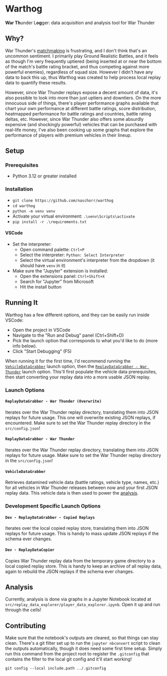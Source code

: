 # Warthog
**War Th**under L**og**ger: data acquisition and analysis tool for War Thunder

## Why?

War Thunder's [matchmaking](https://wiki.warthunder.com/mechanics/matchmaking) is frustrating, and I don't think that's an uncommon sentiment. I primarily play Ground Realistic Battles, and it feels as though I'm very frequently uptiered (being inserted at or near the bottom of the match's battle rating bracket, and thus competing against more powerful enemies), regardless of squad size. However I didn't have any data to back this up, thus Warthog was created to help process local replay data to quantify these results.

However, since War Thunder replays expose a decent amount of data, it's also possible to look into more than just uptiers and downtiers. On the more innocuous side of things, there's player performance graphs available that chart your own performance at different battle ratings, score distribution, heatmapped performance for battle ratings and countries, battle rating deltas, etc. However, since War Thunder also offers some absurdly expensive (and shockingly powerful) vehicles that can be purchased with real-life money, I've also been cooking up some graphs that explore the performance of players with premium vehicles in their lineup.

## Setup

### Prerequisites
- Python 3.12 or greater installed

### Installation
- `git clone https://github.com/naschorr/warthog`
- `cd warthog`
- `python -m venv venv`
- Activate your virtual environment: `.\venv\Scripts\activate`
- `pip install -r .\requirements.txt`

#### VSCode
- Set the interpreter:
    - Open command palette: `Ctrl+P`
    - Select the interpreter: `Python: Select Interpreter`
    - Select the virtual environment's interpreter from the dropdown (it should have `venv` in it)
- Make sure the "Jupyter" extension is installed:
    - Open the extensions panel: `Ctrl+Shift+X`
    - Search for "Jupyter" from Microsoft
    - Hit the install button

## Running It
Warthog has a few different options, and they can be easily run inside VSCode:

- Open the project in VSCode
- Navigate to the "Run and Debug" panel (Ctrl+Shift+D)
- Pick the launch option that corresponds to what you'd like to do (more info below).
- Click "Start Debugging" (F5)

When running it for the first time, I'd recommend running the [`VehicleDataGrabber`](#vehicledatagrabber) launch option, then the [`ReplayDataGrabber - War Thunder`](#replaydatagrabber---war-thunder) launch option. This'll first populate the vehicle data prerequisites, then start converting your replay data into a more usable JSON replay.

### Launch Options

#### `ReplayDataGrabber - War Thunder (Overwrite)`
Iterates over the War Thunder replay directory, translating them into JSON replays for future usage. This one will overwrite existing JSON replays, if encountered. Make sure to set the War Thunder replay directory in the `src/config.json`!

#### `ReplayDataGrabber - War Thunder`
Iterates over the War Thunder replay directory, translating them into JSON replays for future usage. Make sure to set the War Thunder replay directory in the `src/config.json`!

#### `VehicleDataGrabber`
Retrieves datamined vehicle data (battle ratings, vehicle type, names, etc.) for all vehicles in War Thunder releases between now and your first JSON replay data. This vehicle data is then used to power the [analysis](#analysis).

### Development Specific Launch Options

#### `Dev - ReplayDataGrabber - Copied Replays`
Iterates over the local copied replay store, translating them into JSON replays for future usage. This is handy to mass update JSON replays if the schema ever changes.

#### `Dev - ReplayDataCopier`
Copies War Thunder replay data from the temporary game directory to a local copied replay store. This is handy to keep an archive of all replay data, again to rebuild the JSON replays if the schema ever changes.

## Analysis
Currently, analysis is done via graphs in a Jupyter Notebook located at `src/replay_data_explorer/player_data_explorer.ipynb`. Open it up and run through the cells!

## Contributing
Make sure that the notebook's outputs are cleared, so that things can stay clean. There's a git filter set up to run the `jupyter nbconvert` script to clean the outputs automatically, though it does need some first time setup. Simply run this command from the project root to register the `.gitconfig` that contains the filter to the local git config and it'll start working!

```shell
git config --local include.path ../.gitconfig
```
